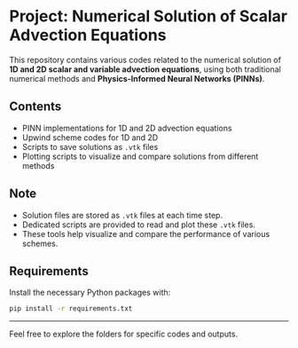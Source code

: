 # Project: Numerical Solution of Scalar Advection Equations

This repository contains various codes related to the numerical solution of **1D and 2D scalar and variable advection equations**, using both traditional numerical methods and **Physics-Informed Neural Networks (PINNs)**.

## Contents

- PINN implementations for 1D and 2D advection equations  
- Upwind scheme codes for 1D and 2D  
- Scripts to save solutions as `.vtk` files  
- Plotting scripts to visualize and compare solutions from different methods  

## Note

-  Solution files are stored as `.vtk` files at each time step.
-  Dedicated scripts are provided to read and plot these `.vtk` files.
-  These tools help visualize and compare the performance of various schemes.

## Requirements

Install the necessary Python packages with:

```bash
pip install -r requirements.txt
```

---

Feel free to explore the folders for specific codes and outputs.
